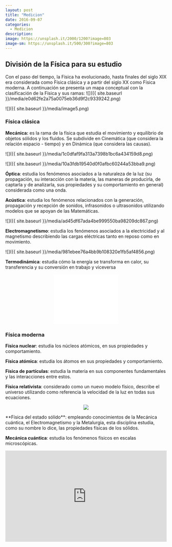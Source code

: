 ```yaml
---
layout: post
title: "Medicion"
date: 2016-09-07
categories: 
  - Medicion
description: 
image: https://unsplash.it/2000/1200?image=803
image-sm: https://unsplash.it/500/300?image=803
---
```

División de la Física para su estudio
-------------------------------------



Con el paso del tiempo, la Física ha evolucionado, hasta finales del siglo XIX
era considerada como Física clásica y a partir del siglo XX como Física moderna.
A continuación se presenta un mapa conceptual con la clasificación de la Física
y sus ramas:
![]({{ site.baseurl }}/media/e0d62fe2a75a0075eb36d9f2c9339242.png)

![]({{ site.baseurl }}/media/image5.png)

### Física clásica

**Mecánica:** es la rama de la física que estudia el movimiento y equilibrio de
objetos sólidos y los fluidos. Se subdivide en Cinemática (que considera la
relación espacio - tiempo) y en Dinámica (que considera las causas).

![]({{ site.baseurl }}/media/1c0dfaf9fa313a7398b1bc6a434159d8.png)

![]({{ site.baseurl }}/media/10a3fdb19540d0f0afbc60244a53bba9.png)

**Óptica**: estudia los fenómenos asociados a la naturaleza de la luz (su
propagación, su interacción con la materia, las maneras de producirla, de
captarla y de analizarla, sus propiedades y su comportamiento en general)
considerada como una onda.

**Acústica**: estudia los fenómenos relacionados con la generación, propagación
y recepción de sonidos, infrasonidos o ultrasonidos utilizando modelos que se
apoyan de las Matemáticas.

![]({{ site.baseurl }}/media/ad45df67ada4be999550ba98209dc867.png)

**Electromagnetismo**: estudia los fenómenos asociados a la electricidad y al
magnetismo describiendo las cargas eléctricas tanto en reposo como en
movimiento.

![]({{ site.baseurl }}/media/981ebee76a4bb9b108320e1fb5af4856.png)

**Termodinámica**: estudia cómo la energía se transforma en calor, su
transferencia y su conversión en trabajo y viceversa

<center>
  <iframe src="//giphy.com/embed/cpyA1xceZkBLq?hideSocial=true" width="200" height="155" frameborder="0" class="giphy-embed" allowfullscreen=""></iframe>
</center>

### Física moderna 

**Física nuclear**: estudia los núcleos atómicos, en sus propiedades y
comportamiento.

**Física atómica**: estudia los átomos en sus propiedades y comportamiento.

**Física de partículas**: estudia la materia en sus componentes fundamentales y
las interacciones entre estos.

**Física relativista**: considerado como un nuevo modelo físico, describe el
universo utilizando como referencia la velocidad de la luz en todas sus
ecuaciones.

<center>
<form style="width:50%">
<img src="http://latex.codecogs.com/svg.latex?x=\frac { a }{ b } " border="0"/>
</form>
</center>
**Física del estado sólido**: empleando conocimientos de la Mecánica cuántica,
el Electromagnetismo y la Metalurgia, esta disciplina estudia, como su nombre lo
dice, las propiedades físicas de los sólidos.

**Mecánica cuántica**: estudia los fenómenos físicos en escalas microscópicas.

<div style="position: relative;
            padding-bottom: 56.25%;
            height: 0;
            overflow: hidden;">
<iframe style="position: absolute;
                 top:0;
                 left: 0;
                 width: 100%;
                 height: 100%;" width="560" height="315" src="https://www.youtube.com/embed/4O61Y7IYA6g" frameborder="0" allowfullscreen></iframe>
</div>



